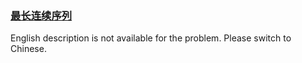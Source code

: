 ### [最长连续序列](https://leetcode.com/problems/WhsWhI)

<p>English description is not available for the problem. Please switch to Chinese.</p>
